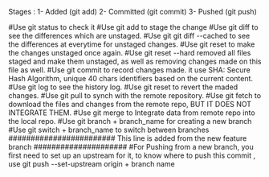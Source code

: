 Stages :
1- Added  (git add)
2- Committed (git commit)
3- Pushed (git push)

#Use git status to check it
#Use git add to stage the change
#Use git diff to see the differences which are unstaged.
#Use git git diff  --cached to see the differences at everytime for unstaged changes.
#Use git reset to make the changes unstaged once again.
#Use git reset --hard removed all files staged and make them unstaged, as well as removing changes made on this file as well.
#Use git commit to record changes made. it use SHA: Secure Hash Algorithm, unique 40 chars identifiers based on the current content.
#Use git log to see the history log.
#Use git reset to revert the maded changes.
#Use git pull to synch with the remote repository.
#Use git fetch to download the files and changes from the remote repo, BUT IT DOES NOT INTEGRATE THEM.
#Use git merge to Integrate data from remote repo into the local repo.
#Use git branch + branch_name for creating a new branch
#Use git switch + branch_name to switch between branches
######################## This line is added from the new feature branch #####################
#For Pushing from a new branch, you first need to set up an upstream for it, to know where to push this commit , use git push --set-upstream origin + branch name

